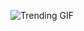 
<!-- GIF_SECTION -->
![Trending GIF](https://media2.giphy.com/media/v1.Y2lkPThiYjIxNzcyczIwNnJubno2M2J2cWlibnUxNDN0YWZ6YXA4amQzazRyYmlydTl2dyZlcD12MV9naWZzX3NlYXJjaCZjdD1n/QswHqxRk7svjq/giphy.gif)
<!-- END_GIF_SECTION -->
